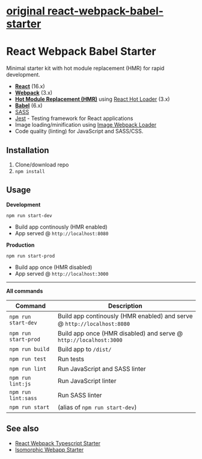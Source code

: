 
# [original react-webpack-babel-starter](https://github.com/vikpe/react-webpack-babel-starter)

# React Webpack Babel Starter
Minimal starter kit with hot module replacement (HMR) for rapid development.

* **[React](https://facebook.github.io/react/)** (16.x)
* **[Webpack](https://webpack.js.org/)** (3.x)
* **[Hot Module Replacement (HMR)](https://webpack.js.org/guides/hmr-react/)** using [React Hot Loader](https://github.com/gaearon/react-hot-loader) (3.x)
* **[Babel](http://babeljs.io/)** (6.x)
* [SASS](http://sass-lang.com/)
* [Jest](https://facebook.github.io/jest/) - Testing framework for React applications
* Image loading/minification using [Image Webpack Loader](https://github.com/tcoopman/image-webpack-loader)
* Code quality (linting) for JavaScript and SASS/CSS.

## Installation
1. Clone/download repo
2. `npm install`

## Usage
**Development**

`npm run start-dev`

* Build app continously (HMR enabled)
* App served @ `http://localhost:8080` 

**Production**

`npm run start-prod`

* Build app once (HMR disabled)
* App served @ `http://localhost:3000`

---

**All commands**

Command | Description
--- | ---
`npm run start-dev` | Build app continously (HMR enabled) and serve @ `http://localhost:8080`
`npm run start-prod` | Build app once (HMR disabled) and serve @ `http://localhost:3000`
`npm run build` | Build app to `/dist/` 
`npm run test` | Run tests
`npm run lint` | Run JavaScript and SASS linter
`npm run lint:js` | Run JavaScript linter
`npm run lint:sass` | Run SASS linter
`npm run start` | (alias of `npm run start-dev`)

## See also
* [React Webpack Typescript Starter](https://github.com/vikpe/react-webpack-typescript-starter)
* [Isomorphic Webapp Starter](https://github.com/vikpe/isomorphic-webapp-starter)
